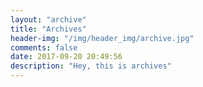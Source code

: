 ```yaml
---
layout: "archive"
title: "Archives"
header-img: "/img/header_img/archive.jpg"
comments: false
date: 2017-09-20 20:49:56
description: "Hey, this is archives"
---
```

